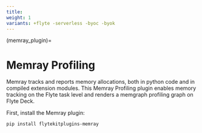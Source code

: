 ```yaml
---
title:
weight: 1
variants: +flyte -serverless -byoc -byok
---
```


(memray_plugin)=

# Memray Profiling



Memray tracks and reports memory allocations, both in python code and in compiled extension modules.
This Memray Profiling plugin enables memory tracking on the Flyte task level and renders a memgraph profiling graph on Flyte Deck.

First, install the Memray plugin:

```bash
pip install flytekitplugins-memray
```


